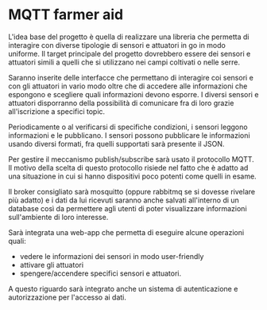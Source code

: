 # MQTT farmer aid

L'idea base del progetto è quella di realizzare una libreria che permetta di interagire con diverse tipologie di sensori e attuatori in go in modo uniforme. Il target principale del progetto dovrebbero essere dei sensori e attuatori simili a quelli che si utilizzano nei campi coltivati o nelle serre.

Saranno inserite delle interfacce che permettano di interagire coi sensori e con gli attuatori in vario modo oltre che di accedere alle informazioni che espongono e scegliere quali informazioni devono esporre.
I diversi sensori e attuatori disporranno della possibilità di comunicare fra di loro grazie all'iscrizione a specifici topic.

Periodicamente o al verificarsi di specifiche condizioni, i sensori leggono informazioni e le pubblicano. I sensori possono pubblicare le informazioni usando diversi formati, fra quelli supportati sarà presente il JSON.

Per gestire il meccanismo publish/subscribe sarà usato il protocollo MQTT. Il motivo della scelta di questo protocollo risiede nel fatto che è adatto ad una situazione in cui si hanno dispositivi poco potenti come quelli in esame.

Il broker consigliato sarà mosquitto (oppure rabbitmq se si dovesse rivelare più adatto) e i dati da lui ricevuti saranno anche salvati all'interno di un database così da permettere agli utenti di poter visualizzare informazioni sull'ambiente di loro interesse.

Sarà integrata una web-app che permetta di eseguire alcune operazioni quali:

- vedere le informazioni dei sensori in modo user-friendly
- attivare gli attuatori
- spengere/accendere specifici sensori e attuatori.

A questo riguardo sarà integrato anche un sistema di autenticazione e autorizzazione per l'accesso ai dati.
